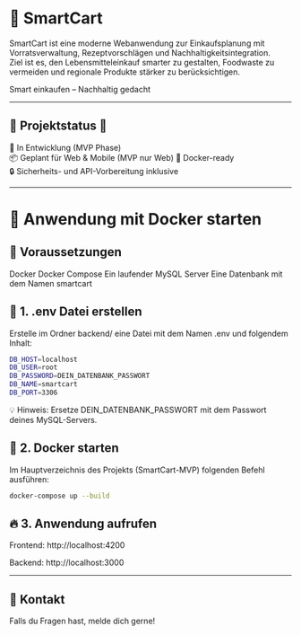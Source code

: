 # 🛒 SmartCart

SmartCart ist eine moderne Webanwendung zur Einkaufsplanung mit Vorratsverwaltung, Rezeptvorschlägen und Nachhaltigkeitsintegration.  
Ziel ist es, den Lebensmitteleinkauf smarter zu gestalten, Foodwaste zu vermeiden und regionale Produkte stärker zu berücksichtigen.

Smart einkaufen – Nachhaltig gedacht

---

## 🚧 Projektstatus 🚧

🔨 In Entwicklung (MVP Phase)  
📦 Geplant für Web & Mobile (MVP nur Web) 
🐳 Docker-ready  
🔒 Sicherheits- und API-Vorbereitung inklusive

---
# 🚀 Anwendung mit Docker starten

## 🔑 Voraussetzungen

Docker
Docker Compose
Ein laufender MySQL Server
Eine Datenbank mit dem Namen smartcart

## 🔨 1. .env Datei erstellen 

Erstelle im Ordner backend/ eine Datei mit dem Namen .env und folgendem Inhalt:
```bash
DB_HOST=localhost
DB_USER=root
DB_PASSWORD=DEIN_DATENBANK_PASSWORT
DB_NAME=smartcart
DB_PORT=3306
```
💡 Hinweis: Ersetze DEIN_DATENBANK_PASSWORT mit dem Passwort deines MySQL-Servers.

## 🔨 2. Docker starten

Im Hauptverzeichnis des Projekts (SmartCart-MVP) folgenden Befehl ausführen:
```bash
docker-compose up --build
```

## 🔥 3. Anwendung aufrufen

Frontend: http://localhost:4200

Backend: http://localhost:3000


---
## 📧 Kontakt

Falls du Fragen hast, melde dich gerne!
